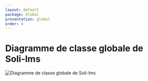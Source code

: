 ```yaml
---
layout: default
package: Global
presentation: global
order: 4
---
```


# Diagramme de classe globale de Soli-lms

![Diagramme de classe globale de Soli-lms](/soli-lms/Coception/Global/images/diagramme-classe-global.png) 